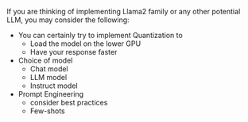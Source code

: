 If you are thinking of implementing Llama2 family or any other potential LLM, you may consider the following: 
* You can certainly try to implement Quantization to
   * Load the model on the lower GPU
   * Have your response faster
* Choice of model
  * Chat model
  * LLM model
  * Instruct model
* Prompt Engineering
  * consider best practices
  * Few-shots
